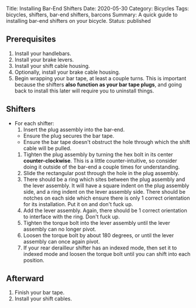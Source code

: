 Title: Installing Bar-End Shifters
Date: 2020-05-30
Category: Bicycles
Tags: bicycles, shifters, bar-end shifters, barcons
Summary: A quick guide to installing bar-end shifters on your bicycle.
Status: published


## Prerequisites
1. Install your handlebars.
1. Install your brake levers.
1. Install your shift cable housing.
1. Optionally, install your brake cable housing.
1. Begin wrapping your bar tape, at least a couple turns. This is important because the shifters **also function as your bar tape plugs**, and going back to install this later will require you to uninstall things.


## Shifters
- For each shifter:
  1. Insert the plug assembly into the bar-end.
    * Ensure the plug secures the bar tape.
    * Ensure the bar tape doesn't obstruct the hole through which the shift cable will be pulled.
  1. Tighten the plug assembly by turning the hex bolt in its center **counter-clockwise**. This is a little counter-intuitive, so consider doing it outside of the bar-end a couple times for understanding.
  1. Slide the rectangular post through the hole in the plug assembly.
  1. There should be a ring which sites between the plug assembly and the lever assembly. It will have a square indent on the plug assembly side, and a ring indent on the lever assembly side. There should be notches on each side which ensure there is only 1 correct orientation for its installation. Put it on and don't fuck up.
  1. Add the lever assembly. Again, there should be 1 correct orientation to interface with the ring. Don't fuck up.
  1. Tighten the torque bolt into the lever assembly until the lever assembly can no longer pivot.
  1. Loosen the torque bolt by about 180 degrees, or until the lever assembly can once again pivot.
  1. If your rear derailleur shifter has an indexed mode, then set it to indexed mode and loosen the torque bolt until you can shift into each position.


## Afterward
1. Finish your bar tape.
1. Install your shift cables.
